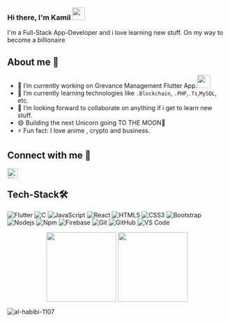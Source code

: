 ### Hi there, I'm Kamil <img src="https://media.giphy.com/media/hvRJCLFzcasrR4ia7z/giphy.gif" width="29px">

I'm a Full-Stack App-Developer and i love learning new stuff.
On my way to become a billionaire

## About me 📝
- 🔭 I’m currently working on Grevance Management Flutter App.<img src="https://media.giphy.com/media/WUlplcMpOCEmTGBtBW/giphy.gif" width="30">
- 🌱 I’m currently learning technologies like ```.Blockchain```, ```.PHP```,```.Ts```,```MySQL```, etc.
- 👯 I’m looking forward to collaborate on anything if i get to learn new stuff. 
- 😄 Building the next Unicorn going TO THE MOON🚀
- ⚡ Fun fact: I love anime , crypto and business.

## Connect with me 🤙

<a href="https://www.linkedin.com/in/kamil-anwar-369028194/">
  <img align="left" alt=" LinkedIn" width="24px" src="https://cdn.jsdelivr.net/npm/simple-icons@v3/icons/linkedin.svg" color="#ffffff" />
</a>
</br>

## Tech-Stack🛠 

![Flutter](http://img.shields.io/badge/-Flutter-05445E?style=flat-square&logo=flutter&logoColor=75E6DA)
![C](http://img.shields.io/badge/-C-A8B9CC?style=flat-square&logo=c&logoColor=ffffff)
![JavaScript](https://img.shields.io/badge/-JavaScript-%23F7DF1C?style=flat-square&logo=javascript&logoColor=000000&labelColor=%23F7DF1C&color=%23FFCE5A)
![React](https://img.shields.io/badge/-React-61DAFB?style=flat-square&logo=react&logoColor=ffffff)
![HTML5](https://img.shields.io/badge/-HTML5-%23E44D27?style=flat-square&logo=html5&logoColor=ffffff)
![CSS3](https://img.shields.io/badge/-CSS3-%231572B6?style=flat-square&logo=css3)
![Bootstrap](https://img.shields.io/badge/-Bootstrap-563D7C?style=flat-square&logo=Bootstrap)
![Nodejs](https://img.shields.io/badge/-Nodejs-339933?style=flat-square&logo=Node.js&logoColor=ffffff)
![Npm](https://img.shields.io/badge/-npm-CB3837?style=flat-square&logo=npm)
![Firebase](https://img.shields.io/badge/-Firebase-FFCA28?style=flat-square&logo=firebase&logoColor=ffffff)
![Git](https://img.shields.io/badge/-Git-%23F05032?style=flat-square&logo=git&logoColor=%23ffffff)
![GitHub](https://img.shields.io/badge/-GitHub-181717?style=flat-square&logo=github)
![VS Code](http://img.shields.io/badge/-VS%20Code-007ACC?style=flat-square&logo=visual-studio-code&logoColor=ffffff)


  
  <p align=center>
    <img height=160 align="center" src="https://github-readme-stats.vercel.app/api?username=al-habibi-1107&show_icons=true&theme=gruvbox">
    <img height=160 align="center" src="https://github-readme-stats.vercel.app/api/top-langs/?username=al-habibi-1107&layout=compact&theme=gruvbox">
</p>

<p><img align="center" src="https://github-readme-streak-stats.herokuapp.com/?user=al-habibi-1107&" alt="al-habibi-1107" /></p>
<br/>  


  

<!--<p>
    <img align="center" alt="visitors" src="https://gpvc.arturio.dev/rumela3011"/>
</p>-->
